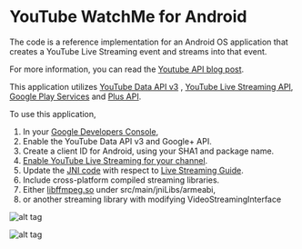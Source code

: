 YouTube WatchMe for Android
===========

The code is a reference implementation for an Android OS application that creates a YouTube Live Streaming event and streams into that event.

For more information, you can read the [Youtube API blog post](http://apiblog.youtube.com/2013/08/heres-my-playlist-so-submit-video-maybe.html).

This application utilizes [YouTube Data API v3](https://developers.google.com/youtube/v3/) , [YouTube Live Streaming API](https://developers.google.com/youtube/v3/live/), [Google Play Services](https://developer.android.com/google/play-services/index.html) and [Plus API](https://developers.google.com/+/mobile/android/Google).

To use this application,

1. In your [Google Developers Console](https://console.developers.google.com),
 1. Enable the YouTube Data API v3 and Google+ API.
 1. Create a client ID for Android, using your SHA1 and package name.
1. [Enable YouTube Live Streaming for your channel](https://support.google.com/youtube/answer/2474026?hl=en).
1. Update the [JNI code](https://github.com/youtube/yt-watchme/blob/master/app/src/main/jni/ffmpeg-jni.c) with respect to [Live Streaming Guide](https://support.google.com/youtube/answer/2853702?hl=en).
1. Include cross-platform compiled streaming libraries.
 1. Either [libffmpeg.so](https://trac.ffmpeg.org/wiki/CompilationGuide/Android) under src/main/jniLibs/armeabi,
 1. or another streaming library with modifying VideoStreamingInterface

![alt tag](http://i59.tinypic.com/e8spqu.png)

![alt tag](http://i61.tinypic.com/16behq1.png)
